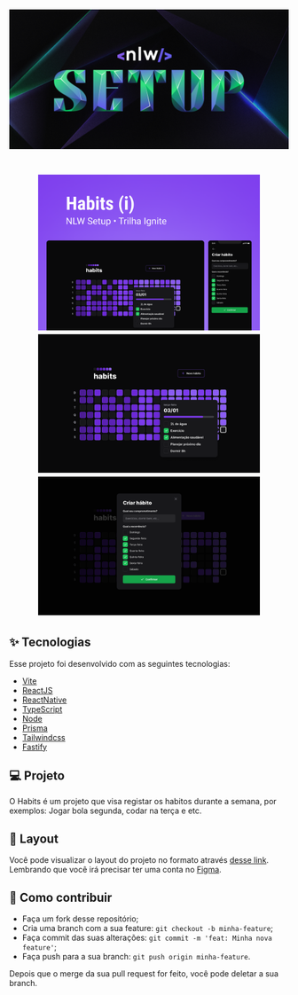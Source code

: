 <h1 align="center">
    <img alt="nlwcopa" title="#nlwcopa" src="https://github.com/alissonandrade2020/nlwSetupIgnite/blob/master/assets/capa.jpg" width="700px" />
</h1>

<h1 align="center">
    <img alt="nlwSetup" src="https://github.com/alissonandrade2020/nlwSetupIgnite/blob/master/assets/projeto.png" width="400px" title="nlwcopa" />
      <img alt="nlwSetup" title="#nlwSetup" src="https://github.com/alissonandrade2020/nlwSetupIgnite/blob/master/assets/web%20(1).png" width="400px" />
        <img alt="nlwSetup" title="#nlwSetup" src="https://github.com/alissonandrade2020/nlwSetupIgnite/blob/master/assets/web%20(2).png" width="400px" />
</h1>

## ✨ Tecnologias

Esse projeto foi desenvolvido com as seguintes tecnologias:

- [Vite](https://vitejs.dev)
- [ReactJS](https://reactjs.org)
- [ReactNative](https://reactjs.org)
- [TypeScript](https://www.typescriptlang.org/)
- [Node](https://nodejs.org/)
- [Prisma](https://www.prisma.io/)
- [Tailwindcss](https://tailwindcss.com/)
- [Fastify](https://www.fastify.io/)

## 💻 Projeto

O Habits é um projeto que visa registar os habitos durante a semana, por exemplos: Jogar bola segunda, codar na terça e etc.

## 🔖 Layout

Você pode visualizar o layout do projeto no formato através [desse link](https://app.rocketseat.com.br/event/nlw-setup/ignite/aula-1
). Lembrando que você irá precisar ter uma conta no [Figma](http://figma.com/).

## 🤔 Como contribuir

- Faça um fork desse repositório;
- Cria uma branch com a sua feature: `git checkout -b minha-feature`;
- Faça commit das suas alterações: `git commit -m 'feat: Minha nova feature'`;
- Faça push para a sua branch: `git push origin minha-feature`.

Depois que o merge da sua pull request for feito, você pode deletar a sua branch.





